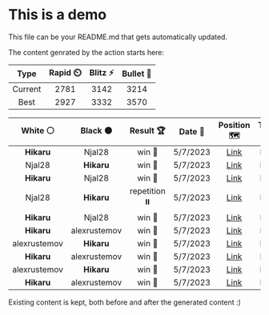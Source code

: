 # This is a demo

This file can be your README.md that gets automatically updated.

The content genrated by the action starts here:

<!--START_SECTION:chessStats-->
<!-- Automatically generated with https://github.com/Balastrong/chess-stats-action -->

| Type | Rapid ⏲️ | Blitz ⚡ | Bullet 🔫 |
|:---:|:---:|:---:|:---:|
| Current | 2781 | 3142 | 3214 |
| Best | 2927 | 3332 | 3570 |

| White ⚪ | Black ⚫ | Result 🏆 | Date 📅 | Position 🗺️ | Type 🕕 |
|:---:|:---:|:---:|:---:|:---:|:---:|
| **Hikaru** | Njal28 | win 🥇 | 5/7/2023 | <a href="http://www.ee.unb.ca/cgi-bin/tervo/fen.pl?select=8/8/2B5/k7/3p4/1R6/P2K4/8 b - -">Link</a> | Blitz |
| Njal28 | **Hikaru** | win 🥇 | 5/7/2023 | <a href="http://www.ee.unb.ca/cgi-bin/tervo/fen.pl?select=3r2k1/pp2p2p/6p1/P7/3N2P1/3R2b1/1PP5/1K6 b - -">Link</a> | Blitz |
| **Hikaru** | Njal28 | win 🥇 | 5/7/2023 | <a href="http://www.ee.unb.ca/cgi-bin/tervo/fen.pl?select=5b2/1k6/1p3p1p/1K2p1pP/P3P3/4NP2/P5P1/8 b - -">Link</a> | Blitz |
| Njal28 | **Hikaru** | repetition ⏸️ | 5/7/2023 | <a href="http://www.ee.unb.ca/cgi-bin/tervo/fen.pl?select=2k5/p4b2/3Q2p1/3Pp2p/B1P1P2q/8/6P1/6K1 b - -">Link</a> | Blitz |
| **Hikaru** | Njal28 | win 🥇 | 5/7/2023 | <a href="http://www.ee.unb.ca/cgi-bin/tervo/fen.pl?select=8/R3k1p1/3n2P1/6Kp/7P/8/8/8 b - -">Link</a> | Blitz |
| **Hikaru** | alexrustemov | win 🥇 | 5/7/2023 | <a href="http://www.ee.unb.ca/cgi-bin/tervo/fen.pl?select=4b3/5p2/4k2p/2KpPp1R/p1pP1P2/8/1P4P1/8 b - -">Link</a> | Blitz |
| alexrustemov | **Hikaru** | win 🥇 | 5/7/2023 | <a href="http://www.ee.unb.ca/cgi-bin/tervo/fen.pl?select=8/5Qbk/6pp/8/2N5/5K2/7q/8 w - -">Link</a> | Blitz |
| **Hikaru** | alexrustemov | win 🥇 | 5/7/2023 | <a href="http://www.ee.unb.ca/cgi-bin/tervo/fen.pl?select=7k/6p1/7p/P2BRP2/8/r2b3P/8/6K1 b - -">Link</a> | Blitz |
| alexrustemov | **Hikaru** | win 🥇 | 5/7/2023 | <a href="http://www.ee.unb.ca/cgi-bin/tervo/fen.pl?select=8/R2Nbk2/8/4p1r1/3p1p2/3PnP2/1B6/7K w - -">Link</a> | Blitz |
| **Hikaru** | alexrustemov | win 🥇 | 5/7/2023 | <a href="http://www.ee.unb.ca/cgi-bin/tervo/fen.pl?select=4kb2/8/1p1p4/p7/P1Pp1P2/1P4Q1/2q4P/4R1K1 b - -">Link</a> | Blitz |

<!--END_SECTION:chessStats-->

Existing content is kept, both before and after the generated content :)

